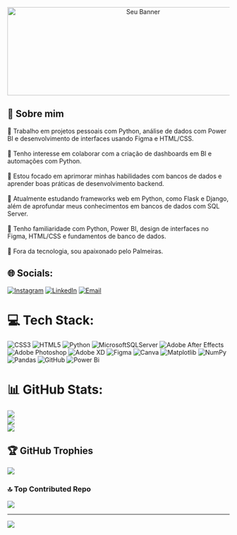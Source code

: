 <p align="center">
  <img src="assets/banner.gif" alt="Seu Banner" width="600" height="200"/>
</p>

## 💫 Sobre mim

🔭 Trabalho em projetos pessoais com Python, análise de dados com Power BI e desenvolvimento de interfaces usando Figma e HTML/CSS.  <br>  
👯 Tenho interesse em colaborar com a criação de dashboards em BI e automações com Python.  <br>  
🤝 Estou focado em aprimorar minhas habilidades com bancos de dados e aprender boas práticas de desenvolvimento backend.  <br>  
🌱 Atualmente estudando frameworks web em Python, como Flask e Django, além de aprofundar meus conhecimentos em bancos de dados com SQL Server.  <br>  
💬 Tenho familiaridade com Python, Power BI, design de interfaces no Figma, HTML/CSS e fundamentos de banco de dados.  <br>  
💚 Fora da tecnologia, sou apaixonado pelo Palmeiras.


## 🌐 Socials:
[![Instagram](https://img.shields.io/badge/Instagram-%23E4405F?style=for-the-badge&logo=Instagram&logoColor=white)](https://www.instagram.com/yagosona_/?hl=ne)
[![LinkedIn](https://img.shields.io/badge/LinkedIn-%230077B5?style=for-the-badge&logo=linkedin&logoColor=white)](https://www.linkedin.com/in/yago-sona-3875a0253)
[![Email](https://img.shields.io/badge/Email-D14836?style=for-the-badge&logo=gmail&logoColor=white)](mailto:yago.sona@gmail.com)

# 💻 Tech Stack:
![CSS3](https://img.shields.io/badge/css3-%231572B6.svg?style=for-the-badge&logo=css3&logoColor=white) ![HTML5](https://img.shields.io/badge/html5-%23E34F26.svg?style=for-the-badge&logo=html5&logoColor=white) ![Python](https://img.shields.io/badge/python-3670A0?style=for-the-badge&logo=python&logoColor=ffdd54) ![MicrosoftSQLServer](https://img.shields.io/badge/Microsoft%20SQL%20Server-CC2927?style=for-the-badge&logo=microsoft%20sql%20server&logoColor=white) ![Adobe After Effects](https://img.shields.io/badge/Adobe%20After%20Effects-9999FF.svg?style=for-the-badge&logo=Adobe%20After%20Effects&logoColor=white) ![Adobe Photoshop](https://img.shields.io/badge/adobe%20photoshop-%2331A8FF.svg?style=for-the-badge&logo=adobe%20photoshop&logoColor=white) ![Adobe XD](https://img.shields.io/badge/Adobe%20XD-470137?style=for-the-badge&logo=Adobe%20XD&logoColor=#FF61F6) ![Figma](https://img.shields.io/badge/figma-%23F24E1E.svg?style=for-the-badge&logo=figma&logoColor=white) ![Canva](https://img.shields.io/badge/Canva-%2300C4CC.svg?style=for-the-badge&logo=Canva&logoColor=white) ![Matplotlib](https://img.shields.io/badge/Matplotlib-%23ffffff.svg?style=for-the-badge&logo=Matplotlib&logoColor=black) ![NumPy](https://img.shields.io/badge/numpy-%23013243.svg?style=for-the-badge&logo=numpy&logoColor=white) ![Pandas](https://img.shields.io/badge/pandas-%23150458.svg?style=for-the-badge&logo=pandas&logoColor=white) ![GitHub](https://img.shields.io/badge/github-%23121011.svg?style=for-the-badge&logo=github&logoColor=white) ![Power Bi](https://img.shields.io/badge/power_bi-F2C811?style=for-the-badge&logo=powerbi&logoColor=black)
# 📊 GitHub Stats:
![](https://github-readme-stats.vercel.app/api?username=yagos17&theme=dark&hide_border=false&include_all_commits=false&count_private=false)<br/>
![](https://nirzak-streak-stats.vercel.app/?user=yagos17&theme=dark&hide_border=false)<br/>
![](https://github-readme-stats.vercel.app/api/top-langs/?username=yagos17&theme=dark&hide_border=false&include_all_commits=false&count_private=false&layout=compact)

## 🏆 GitHub Trophies
![](https://github-profile-trophy.vercel.app/?username=yagos17&theme=radical&no-frame=true&no-bg=true&margin-w=4)

### 🔝 Top Contributed Repo
![](https://github-contributor-stats.vercel.app/api?username=yagos17&limit=5&theme=dark&combine_all_yearly_contributions=true)

---
[![](https://visitcount.itsvg.in/api?id=yagos17&icon=4&color=0)](https://visitcount.itsvg.in)
